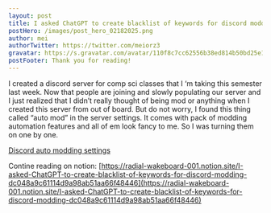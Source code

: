```yaml
---
layout: post
title: I asked ChatGPT to create blacklist of keywords for discord modding
postHero: /images/post_hero_02182025.png
author: mei
authorTwitter: https://twitter.com/meiorz3
gravatar: https://s.gravatar.com/avatar/110f8c7cc62556b38ed814b50bd25e14?size=200
postFooter: Thank you for reading!
---
```

I created a discord server for comp sci classes that I ‘m taking this semester last week. Now that people are joining and slowly populating our server and I just realized that I didn’t really thought of being mod or  anything when I created this server from out of board. But do not worry, I found this thing called “auto mod” in the server settings. It comes with pack of modding automation features and all of em look fancy to me. So I was turning them on one by one.

[Discord auto modding settings](https://s3.us-west-2.amazonaws.com/secure.notion-static.com/1b40613b-d5f3-4f8f-86ca-e9a248cbce6e/Screenshot_2023-02-25_at_10.15.47_PM.png?X-Amz-Algorithm=AWS4-HMAC-SHA256&X-Amz-Content-Sha256=UNSIGNED-PAYLOAD&X-Amz-Credential=AKIAT73L2G45EIPT3X45%2F20230226%2Fus-west-2%2Fs3%2Faws4_request&X-Amz-Date=20230226T062951Z&X-Amz-Expires=86400&X-Amz-Signature=ace7c890fb5035c60e182bcf2581cb146b809f593726a8b64e8798ce9d9e98e5&X-Amz-SignedHeaders=host&response-content-disposition=filename%3D%22Screenshot%25202023-02-25%2520at%252010.15.47%2520PM.png%22&x-id=GetObject)

Contine reading on notion:
 [https://radial-wakeboard-001.notion.site/I-asked-ChatGPT-to-create-blacklist-of-keywords-for-discord-modding-dc048a9c61114d9a98ab51aa66f48446](https://radial-wakeboard-001.notion.site/I-asked-ChatGPT-to-create-blacklist-of-keywords-for-discord-modding-dc048a9c61114d9a98ab51aa66f48446)